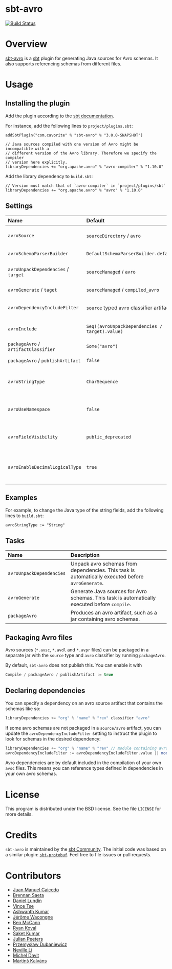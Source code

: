 sbt-avro
========

[![Build Status](https://travis-ci.org/sbt/sbt-avro.svg?branch=master)](https://travis-ci.org/sbt/sbt-avro)

# Overview

[sbt-avro](http://avro.apache.org) is a [sbt](http://www.scala-sbt.org) plugin for generating Java sources for Avro schemas. It also supports referencing schemas from different files.

# Usage

## Installing the plugin

Add the plugin according to the [sbt documentation](https://www.scala-sbt.org/1.x/docs/Using-Plugins.html).

For instance, add the following lines to `project/plugins.sbt`:

```
addSbtPlugin("com.cavorite" % "sbt-avro" % "3.0.0-SNAPSHOT")

// Java sources compiled with one version of Avro might be incompatible with a
// different version of the Avro library. Therefore we specify the compiler
// version here explicitly.
libraryDependencies += "org.apache.avro" % "avro-compiler" % "1.10.0"
```

Add the library dependency to `build.sbt`:

```
// Version must match that of `avro-compiler` in `project/plugins/sbt`
libraryDependencies += "org.apache.avro" % "avro" % "1.10.0"
```

## Settings

| Name                                 | Default                                        | Description |
|:-------------------------------------|:-----------------------------------------------|:------------|
| `avroSource`                         | `sourceDirectory` / `avro`                     | Source directory with `*.avsc`, `*.avdl` and `*.avpr` files. |
| `avroSchemaParserBuilder`            | `DefaultSchemaParserBuilder.default()`         | `.avsc` schema parser builder |
| `avroUnpackDependencies` / `target`  | `sourceManaged` / `avro`                       | Source directory for schemas packaged in the dependencies |
| `avroGenerate` / `taget`             | `sourceManaged` / `compiled_avro`              | Source directory for generated `.java` files. |
| `avroDependencyIncludeFilter`        | `source` typed `avro` classifier artifacts     | Dependencies containing avro schema to be unpacked for generation |
| `avroInclude`                        | `Seq((avroUnpackDependencies / target).value)` | Directory with extra `*.avsc` files to be included in compilation. |
| `packageAvro` / `artifactClassifier` | `Some("avro")`                                 | Classifier for avro artifact |
| `packageAvro` / `publishArtifact`    | `false`                                        | Enable / Disable avro artifact publishing |
| `avroStringType`                     | `CharSequence`                                 | Type for representing strings. Possible values: `CharSequence`, `String`, `Utf8`. |
| `avroUseNamespace`                   | `false`                                        | Validate that directory layout reflects namespaces, i.e. `com/myorg/MyRecord.avsc`. |
| `avroFieldVisibility`                | `public_deprecated`                            | Field Visibility for the properties. Possible values: `private`, `public`, `public_deprecated`. |
| `avroEnableDecimalLogicalType`       | `true`                                         | Set to true to use `java.math.BigDecimal` instead of `java.nio.ByteBuffer` for logical type `decimal`. |

## Examples

For example, to change the Java type of the string fields, add the following lines to `build.sbt`:

```
avroStringType := "String"
```

## Tasks

| Name                     | Description |
|:-------------------------|:------------|
| `avroUnpackDependencies` | Unpack avro schemas from dependencies. This task is automatically executed before `avroGenerate`.
| `avroGenerate`           | Generate Java sources for Avro schemas. This task is automatically executed before `compile`.
| `packageAvro`            | Produces an avro artifact, such as a jar containing avro schemas.

## Packaging Avro files

Avro sources (`*.avsc`, `*.avdl` and `*.avpr` files) can be packaged in a separate jar with the `source` type and
`avro` classifier by running `packageAvro`.

By default, `sbt-avro` does not publish this. You can enable it with
```sbt
Compile / packageAvro / publishArtifact := true
```

## Declaring dependencies

You can specify a dependency on an avro source artifact that contains the schemas like so:

```sbt
libraryDependencies += "org" % "name" % "rev" classifier "avro"
```

If some avro schemas are not packaged in a `source/avro` artifact, you can update the `avroDependencyIncludeFilter`
setting to instruct the plugin to look for schemas in the desired dependency:

```sbt
libraryDependencies += "org" % "name" % "rev" // module containing avro schemas
avroDependencyIncludeFilter := avroDependencyIncludeFilter.value || moduleFilter(organization = "org", name = "name")
```

Avro dependencies are by default included in the compilation of your own `avsc` files. This means you can reference types defined in dependencies in your own avro schemas.

# License
This program is distributed under the BSD license. See the file `LICENSE` for more details.

# Credits

`sbt-avro` is maintained by the [sbt Community](http://www.scala-sbt.org/release/docs/Community-Plugins.html). The initial code was based on a similar plugin: [`sbt-protobuf`](https://github.com/gseitz/sbt-protobuf). Feel free to file issues or pull requests.

# Contributors

- [Juan Manuel Caicedo](https://cavorite.com)
- [Brennan Saeta](https://github.com/saeta)
- [Daniel Lundin](https://github.com/dln)
- [Vince Tse](https://github.com/vtonehundred)
- [Ashwanth Kumar](https://github.com/ashwanthkumar)
- [Jérôme Wacongne](https://github.com/ch4mpy)
- [Ben McCann](http://www.benmccann.com)
- [Ryan Koval](https://github.com/rkoval)
- [Saket Kumar](https://github.com/skate056)
- [Julian Peeters](https://github.com/julianpeeters)
- [Przemysław Dubaniewicz](https://github.com/przemekd)
- [Neville Li](https://github.com/nevillelyh)
- [Michel Davit](https://github.com/RustedBones)
- [Mārtiņš Kalvāns](https://github.com/sisidra)
